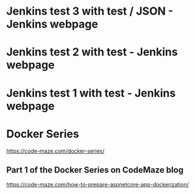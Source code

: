 # Jenkins test 3 with test / JSON - Jenkins webpage

# Jenkins test 2 with test - Jenkins webpage

# Jenkins test 1 with test - Jenkins webpage

# Docker Series
https://code-maze.com/docker-series/

## Part 1 of the Docker Series on CodeMaze blog
https://code-maze.com/how-to-prepare-aspnetcore-app-dockerization/
